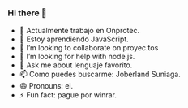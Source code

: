 ### Hi there 👋

- 🔭 Actualmente trabajo en Onprotec.
- 🌱 Estoy aprendiendo JavaScript.
- 👯 I’m looking to collaborate on proyec.tos
- 🤔 I’m looking for help with node.js.
- 💬 Ask me about lenguaje favorito.
- 📫 Como puedes buscarme: Joberland Suniaga.
- 😄 Pronouns: el.
- ⚡ Fun fact: pague por winrar.